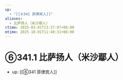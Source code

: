 ```yaml
---
up:
  - "[[⑥341 菲律宾人]]"
aliases:
  - 比萨扬人（米沙鄢人）
ctime: 2025-03-01T13:37:07+08:00
mtime: 2025-10-01T11:40:31+08:00
---
```


# ⑥341.1 比萨扬人（米沙鄢人）

- up: [[⑥341 菲律宾人]]
